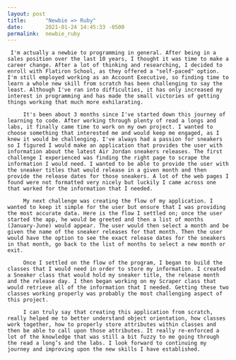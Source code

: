 ```yaml
---
layout: post
title:      "Newbie => Ruby"
date:       2021-01-24 14:45:33 -0500
permalink:  newbie_ruby
---
```



     I'm actually a newbie to programming in general. After being in a sales position over the last 10 years, I thought it was time to make a career change. After a lot of thinking and researching, I decided to enroll with Flatiron School, as they offered a "self-paced" option. I'm still employed working as an Account Executive, so finding time to learn a whole new skill from scratch has been challenging to say the least. Although I've ran into difficulties, it has only increased my interest in programming and has made the small victories of getting things working that much more exhilarating. 
		 
		 It's been about 3 months since I've started down this journey of learning to code. After working through plenty of read a longs and labs, it finally came time to work on my own project. I wanted to choose something that interested me and would keep me engaged, as I knew it would be challenging. I've always had a passion for sneakers so I figured I would make an application that provides the user with information about the latest Air Jordan sneakers releases. The first challenge I experienced was finding the right page to scrape the information I would need. I wanted to be able to provide the user with the sneaker titles that would release in a given month and then provide the release dates for those sneakers. A lot of the web pages I found were not formatted very nicely but luckily I came across one that worked for the information that I needed. 
		 
		 My next challenge was creating the flow of my application. I wanted to keep it simple for the user but ensure that I was providing the most accurate data. Here is the flow I settled on; once the user started the app, he would be greeted and then a list of months (January-June) would appear. The user would then select a month and be given the name of the sneaker releases for that month. Then the user would have the option to see the exact release dates for the sneakers in that month, go back to the list of months to select a new month or exit. 
		 
		 Once I settled on the flow of the program, I began to build the classes that I would need in order to store my information. I created a Sneaker class that would hold my sneaker title, the release month and the release day. I then began working on my Scraper class that would retrieve all of the information that I needed. Getting these two classes working properly was probably the most challenging aspect of this project.
		 
		 I can truly say that creating this application from scratch, really helped me to better understand object orientation, how classes work together, how to properly store attributes within classes and then be able to call upon those attributes. It really re-enforced a lot of the knowledge that was still a bit fuzzy to me going through the read a long’s and the labs. I look forward to continuing my journey and improving upon the new skills I have established.

		 
		 




